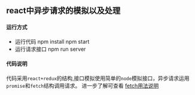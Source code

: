 ## react中异步请求的模拟以及处理

#### 运行方式

- 运行代码
    npm install
    npm start
- 运行请求接口
    npm run server

#### 代码说明

代码采用`react+redux`的结构,接口模拟使用简单的`node`模拟接口，异步请求运用`promise`和`fetch`结构调用请求。
进一步了解可查看 [fetch用法说明](https://lingmissing.github.io/myBlog/2016/09/07/fech/)
